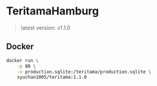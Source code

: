# TeritamaHamburg
> latest version: v1.1.0

## Docker
```bash
docker run \
    -p 80 \
    -v production.sqlite:/teritama/production.sqlite \
    syuchan1005/teritama:1.1.0
```
